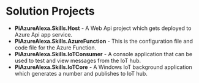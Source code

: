 Solution Projects
=================

* **PiAzureAlexa.Skills.Host** - A Web Api project which gets deployed to Azure Api app service.
* **PiAzureAlexa.Skills.AzureFunction** - This is the configuration file and code file for the Azure Function.
* **PiAzureAlexa.Skills.IoTConsumer** - A console application that can be used to test and view messages from the IoT hub.
* **PiAzureAlexa.Skills.IoTCore** - A Windows IoT background application which generates a number and publishes to IoT hub.